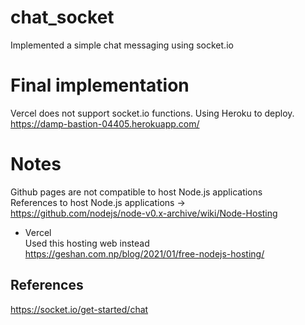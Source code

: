 # chat_socket

Implemented a simple chat messaging using socket.io


# Final implementation

Vercel does not support socket.io functions. Using Heroku to deploy.
<br> https://damp-bastion-04405.herokuapp.com/

# Notes

Github pages are not compatible to host Node.js applications <br>
References to host Node.js applications -> <br>
https://github.com/nodejs/node-v0.x-archive/wiki/Node-Hosting

- Vercel
<br> Used this hosting web instead <br>
https://geshan.com.np/blog/2021/01/free-nodejs-hosting/


## References
https://socket.io/get-started/chat
